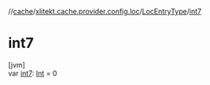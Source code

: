 //[cache](../../../index.md)/[xlitekt.cache.provider.config.loc](../index.md)/[LocEntryType](index.md)/[int7](int7.md)

# int7

[jvm]\
var [int7](int7.md): [Int](https://kotlinlang.org/api/latest/jvm/stdlib/kotlin/-int/index.html) = 0
